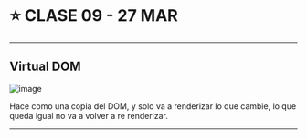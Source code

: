 # :star: CLASE 09 - 27 MAR

---

## Virtual DOM

![image](https://user-images.githubusercontent.com/72580574/227961234-e0e0908a-4174-47b0-b4a8-729d5683caa5.png)

Hace como una copia del DOM, y solo va a renderizar lo que cambie, lo que queda igual no va a volver a re renderizar.

---
